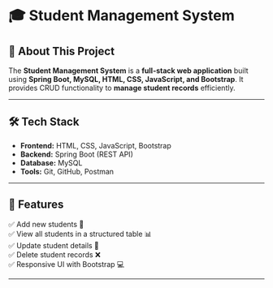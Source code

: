 # 🎓 Student Management System  

## 📌 About This Project  
The **Student Management System** is a **full-stack web application** built using **Spring Boot, MySQL, HTML, CSS, JavaScript, and Bootstrap**. It provides CRUD functionality to **manage student records** efficiently.  

---

## 🛠️ Tech Stack  
- **Frontend:** HTML, CSS, JavaScript, Bootstrap  
- **Backend:** Spring Boot (REST API)  
- **Database:** MySQL  
- **Tools:** Git, GitHub, Postman  

---

## 🔹 Features  
✅ Add new students 📌  
✅ View all students in a structured table 📊  
✅ Update student details 📝  
✅ Delete student records ❌  
✅ Responsive UI with Bootstrap 💻  

---
